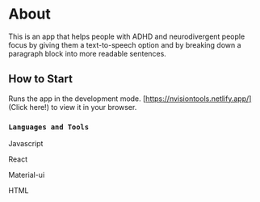 # About

This is an app that helps people with ADHD and neurodivergent people focus by giving them a text-to-speech option and by breaking down a paragraph block into more readable sentences.


## How to Start


Runs the app in the development mode.
[https://nvisiontools.netlify.app/] (Click here!) to view it in your browser.


### `Languages and Tools`

Javascript

React

Material-ui

HTML

